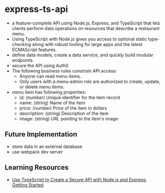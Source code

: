 # express-ts-api

- a feature-complete API using Node.js, Express, and TypeScript that lets clients perform data operations on resources that describe a restaurant menu.
- Using TypeScript with Node.js gives you access to optional static type-checking along with robust tooling for large apps and the latest ECMAScript features.
- define data models, create a data service, and quickly build modular endpoints
- secure the API using Auth0
- The following business rules constrain API access:
  - Anyone can read menu items.
  - Only users with a menu-admin role are authorized to create, update, or delete menu items.
- menu item has following properties:
  - id: (number) Unique identifier for the item record
  - name: (string) Name of the item
  - price: (number) Price of the item in dollars
  - description: (string) Description of the item
  - image: (string) URL pointing to the item's image

## Future Implementation

- store data in an external database
- use webpack dev server

## Learning Resources

- [Use TypeScript to Create a Secure API with Node.js and Express: Getting Started](https://auth0.com/blog/use-typescript-to-create-a-secure-api-with-nodejs-and-express-getting-started/)
